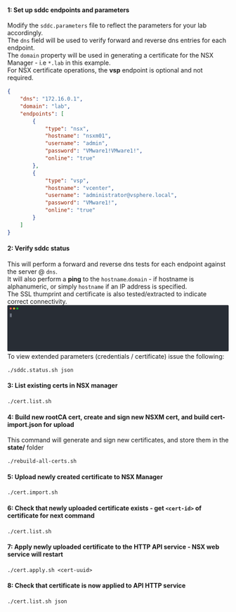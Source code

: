#### 1: Set up sddc endpoints and parameters
Modify the `sddc.parameters` file to reflect the parameters for your lab accordingly.  
The `dns` field will be used to verify forward and reverse dns entries for each endpoint.  
The `domain` property will be used in generating a certificate for the NSX Manager - i.e `*.lab` in this example.  
For NSX certificate operations, the **vsp** endpoint is optional and not required.  
```json
{
	"dns": "172.16.0.1",
	"domain": "lab",
	"endpoints": [
		{
			"type": "nsx",
			"hostname": "nsxm01",
			"username": "admin",
			"password": "VMware1!VMware1!",
			"online": "true"
		},
		{
			"type": "vsp",
			"hostname": "vcenter",
			"username": "administrator@vsphere.local",
			"password": "VMware1!",
			"online": "true"
		}
	]
}
```

#### 2: Verify sddc status
This will perform a forward and reverse dns tests for each endpoint against the server @ `dns`.  
It will also perform a **ping** to the `hostname`.`domain` - if hostname is alphanumeric, or simply `hostname` if an IP address is specified.  
The SSL thumprint and certificate is also tested/extracted to indicate correct connectivity.  
![sddc.status](asciicast/sddc.status.svg)
To view extended parameters (credentials / certificate) issue the following:
```
./sddc.status.sh json
```

#### 3: List existing certs in NSX manager
```
./cert.list.sh
```

#### 4: Build new rootCA cert, create and sign new NSXM cert, and build cert-import.json for upload
This command will generate and sign new certificates, and store them in the **state/** folder
```
./rebuild-all-certs.sh
```

#### 5: Upload newly created certificate to NSX Manager
```
./cert.import.sh
```

#### 6: Check that newly uploaded certificate exists - get `<cert-id>` of certificate for next command
```
./cert.list.sh
```

#### 7: Apply newly uploaded certificate to the HTTP API service - NSX web service will restart
```
./cert.apply.sh <cert-uuid>
```

#### 8: Check that certificate is now applied to API HTTP service
```
./cert.list.sh json
```
